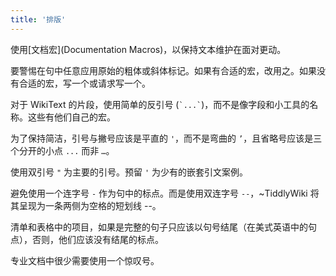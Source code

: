 ```yaml
---
title: '排版'
---
```



使用[文档宏](Documentation Macros)，以保持文本维护在面对更动。

要警惕在句中任意应用原始的粗体或斜体标记。如果有合适的宏，改用之。如果没有合适的宏，写一个或请求写一个。

对于 WikiText 的片段，使用简单的反引号 (<code>&#96;...&#96;</code>)，而不是像字段和小工具的名称。这些有他们自己的宏。

为了保持简洁，引号与撇号应该是平直的 `'`，而不是弯曲的 `’`，且省略号应该是三个分开的小点 `...` 而非 `…`。

使用双引号 `"` 为主要的引号。预留 `'` 为少有的嵌套引文案例。

避免使用一个连字号 `-` 作为句中的标点。而是使用双连字号 `--`，~TiddlyWiki 将其呈现为一条两侧为空格的短划线 --。

清单和表格中的项目，如果是完整的句子只应该以句号结尾（在美式英语中的句点），否则，他们应该没有结尾的标点。

专业文档中很少需要使用一个惊叹号。
